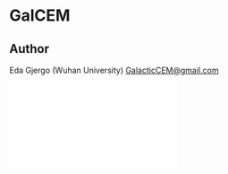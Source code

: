 # GalCEM
## Author
Eda Gjergo (Wuhan University) <GalacticCEM@gmail.com>

![GalCEM flowchart](/docs/GalCEMdiagram.pdf "GalCEM diagram")
